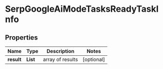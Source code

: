 # SerpGoogleAiModeTasksReadyTaskInfo


## Properties

| Name | Type | Description | Notes |
|------------ | ------------- | ------------- | -------------|
**result** | **List<SerpGoogleAiModeTasksReadyResultInfo>** | array of results |[optional]|